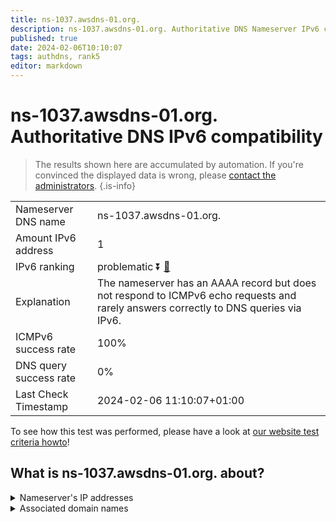 ```yaml
---
title: ns-1037.awsdns-01.org.
description: ns-1037.awsdns-01.org. Authoritative DNS Nameserver IPv6 compatibility
published: true
date: 2024-02-06T10:10:07
tags: authdns, rank5
editor: markdown
---
```


# ns-1037.awsdns-01.org. Authoritative DNS IPv6 compatibility

> The results shown here are accumulated by automation. If you're convinced the displayed data is wrong, please [contact the administrators](/howto/chat). 
{.is-info}




|   |   |
| - | - |
| Nameserver DNS name | ns-1037.awsdns-01.org.
| Amount IPv6 address | 1
| IPv6 ranking | problematic :arrow_double_down: [🔗](/howto/ranking) |
| Explanation | The nameserver has an AAAA record but does not respond to ICMPv6 echo requests and rarely answers correctly to DNS queries via IPv6. |
| ICMPv6 success rate | 100%|
| DNS query success rate | 0% |
| Last Check Timestamp | 2024-02-06 11:10:07+01:00 |

To see how this test was performed, please have a look at [our website test criteria howto](/howto/testcriteria/authdns)!


## What is ns-1037.awsdns-01.org. about?




<details>
<summary>Nameserver's IP addresses</summary>

2600:9000:5304:d00::1

</details>



<details>
<summary>Associated domain names</summary>

www.commbank.com.au

</details>

